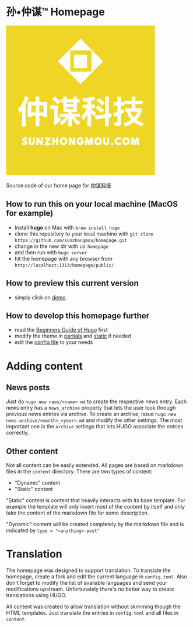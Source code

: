  孙•仲谋™ Homepage 
======================

![Alt text](/preview/zm-logo-420.png?raw=true)

Source code of our home page for [仲谋科技](https://www.sunzhongmou.com) 

## How to run this on your local machine (MacOS for example)

* Install **hugo** on Mac with `brew install hugo`
* clone this repository to your local machine with `git clone https://github.com/sunzhongmou/homepage.git`
* change in the new dir with `cd homepage`
* and then run with `hugo server`
* hit the homepage with any browser from `http://localhost:1313/homepage/public/`

## How to preview this current version

* simply click on [demo](https://www.sunzhongmou.com)

## How to develop this homepage further

* read the [Beginners Guide of Hugo](https://gohugo.io/overview/quickstart/) first
* modify the theme in [partials](https://github.com/sunzhongmou/homepage/themes/hugo-creative-theme/layouts/partials) and [static](https://github.com/sunzhongmou/homepage/themes/hugo-creative-theme/static) if needed
* edit the [config file](https://github.com/sunzhongmou/homepage/config.toml) to your needs

# Adding content

## News posts

Just do `hugo new news/<name>.md` to create the respective news entry.
Each news entry has a `news_archive` property that lets the user look through previous news entries via archive. To create an archive, issue `hugo new news-archive/<month>_<year>.md` and modify the other settings. The most important one is the `archive` settings that lets HUGO associate the entries correctly.

## Other content

Not all content can be easily extended. All pages are based on markdown files in the `content` directory. There are two types of content:

* "Dynamic" content
* "Static" content

"Static" content is content that heavily interacts with its base template. For example the template will only insert most of the content by itself and only take the content of the markdown file for some description.

"Dynamic" content will be created completely by the markdown file and is indicated by `type = "<anything>-post"`

# Translation

The homepage was designed to support translation. To translate the homepage, create a fork and edit the current language in `config.toml`. Also don't forget to modify the list of available languages and send your modifications upstream. Unfortunately there's no better way to create translations using HUGO.

All content was created to allow translation without skimming though the HTML templates. Just translate the entries in `config.toml` and all files in `content`.
